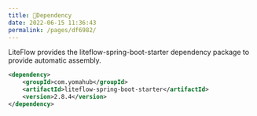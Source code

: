 ```yaml
---
title: 🧬Dependency
date: 2022-06-15 11:36:43
permalink: /pages/df6982/
---
```


LiteFlow provides the liteflow-spring-boot-starter dependency package to provide automatic assembly.

```xml
<dependency>
    <groupId>com.yomahub</groupId>
    <artifactId>liteflow-spring-boot-starter</artifactId>
    <version>2.8.4</version>
</dependency>
```